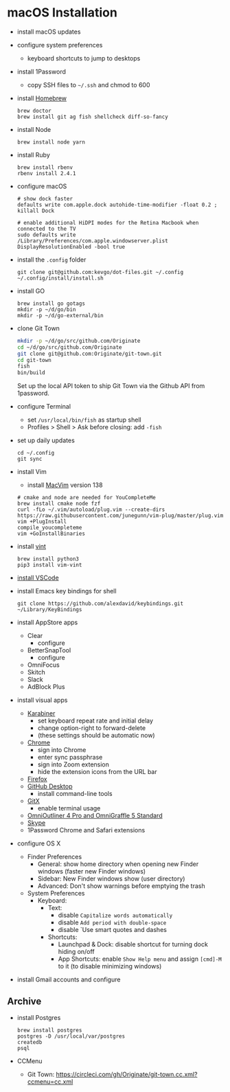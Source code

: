 # macOS Installation

- install macOS updates

- configure system preferences
  - keyboard shortcuts to jump to desktops

- install 1Password
  - copy SSH files to `~/.ssh` and chmod to 600

- install [Homebrew](https://brew.sh)

  ```
  brew doctor
  brew install git ag fish shellcheck diff-so-fancy
  ```

- install Node

  ```
  brew install node yarn
  ```

- install Ruby

  ```
  brew install rbenv
  rbenv install 2.4.1
  ```

- configure macOS

  ```
  # show dock faster
  defaults write com.apple.dock autohide-time-modifier -float 0.2 ; killall Dock

  # enable additional HiDPI modes for the Retina Macbook when connected to the TV
  sudo defaults write /Library/Preferences/com.apple.windowserver.plist DisplayResolutionEnabled -bool true
  ```

- install the `.config` folder

  ```
  git clone git@github.com:kevgo/dot-files.git ~/.config
  ~/.config/install/install.sh
  ```

- install GO

  ```
  brew install go gotags
  mkdir -p ~/d/go/bin
  mkdir -p ~/d/go-external/bin
  ```

- clone Git Town

  ```bash
  mkdir -p ~/d/go/src/github.com/Originate
  cd ~/d/go/src/github.com/Originate
  git clone git@github.com:Originate/git-town.git
  cd git-town
  fish
  bin/build
  ```

  Set up the local API token to ship Git Town via the Github API
  from 1password.

- configure Terminal
  - set `/usr/local/bin/fish` as startup shell
  - Profiles > Shell > Ask before closing: add `-fish`

- set up daily updates

  ```
  cd ~/.config
  git sync
  ```

- install Vim
  - install [MacVim](https://github.com/macvim-dev/macvim/releases) version 138

  ```
  # cmake and node are needed for YouCompleteMe
  brew install cmake node fzf
  curl -fLo ~/.vim/autoload/plug.vim --create-dirs https://raw.githubusercontent.com/junegunn/vim-plug/master/plug.vim
  vim +PlugInstall
  compile_youcompleteme
  vim +GoInstallBinaries
  ```
  
- install [vint](https://github.com/Kuniwak/vint)
  
  ```
  brew install python3
  pip3 install vim-vint
  ```

- [install VSCode](vscode/README.md)

- install Emacs key bindings for shell

  ```
  git clone https://github.com/alexdavid/keybindings.git ~/Library/KeyBindings
  ```

- install AppStore apps
  - Clear
    - configure
  - BetterSnapTool
    - configure
  - OmniFocus
  - Skitch
  - Slack
  - AdBlock Plus

- install visual apps
  - [Karabiner](https://pqrs.org/osx/karabiner/)
      - set keyboard repeat rate and initial delay
      - change option-right to forward-delete
      - (these settings should be automatic now)
  - [Chrome](https://www.google.com/chrome)
    - sign into Chrome
    - enter sync passphrase
    - sign into Zoom extension
    - hide the extension icons from the URL bar
  - [Firefox](https://www.mozilla.org/en-US/firefox)
  - [GitHub Desktop](https://central.github.com/mac/latest)
    - install command-line tools
  - [GitX](https://rowanj.github.io/gitx)
    - enable terminal usage
  - [OmniOutliner 4 Pro and OmniGraffle 5 Standard](https://www.omnigroup.com/download)
  - [Skype](https://www.skype.com/en/download-skype/skype-for-computer)
  - 1Password Chrome and Safari extensions

- configure OS X
  - Finder Preferences
    - General: show home directory when opening new Finder windows (faster new Finder windows)
    - Sidebar: New Finder windows show (user directory)
    - Advanced: Don't show warnings before emptying the trash
  - System Preferences
    - Keyboard:
      - Text:
        - disable `Capitalize words automatically`
        - disable `Add period with double-space`
        - disable `Use smart quotes and dashes
      - Shortcuts:
        - Launchpad & Dock: disable shortcut for turning dock hiding on/off
        - App Shortcuts: enable `Show Help menu` and assign `[cmd]-M` to it (to disable minimizing windows)

- install Gmail accounts and configure



## Archive

- install Postgres

  ```
  brew install postgres
  postgres -D /usr/local/var/postgres
  createdb
  psql
  ```

- CCMenu
  - Git Town: https://circleci.com/gh/Originate/git-town.cc.xml?ccmenu=cc.xml
